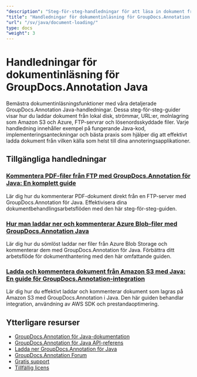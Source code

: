 ```yaml
---
"description": "Steg-för-steg-handledningar för att läsa in dokument från olika källor med GroupDocs.Annotation för Java."
"title": "Handledningar för dokumentinläsning för GroupDocs.Annotation Java"
"url": "/sv/java/document-loading/"
type: docs
"weight": 3
---
```


# Handledningar för dokumentinläsning för GroupDocs.Annotation Java

Bemästra dokumentinläsningsfunktioner med våra detaljerade GroupDocs.Annotation Java-handledningar. Dessa steg-för-steg-guider visar hur du laddar dokument från lokal disk, strömmar, URL:er, molnlagring som Amazon S3 och Azure, FTP-servrar och lösenordsskyddade filer. Varje handledning innehåller exempel på fungerande Java-kod, implementeringsanteckningar och bästa praxis som hjälper dig att effektivt ladda dokument från vilken källa som helst till dina annoteringsapplikationer.

## Tillgängliga handledningar

### [Kommentera PDF-filer från FTP med GroupDocs.Annotation för Java: En komplett guide](./annotate-pdf-ftp-groupdocs-java/)
Lär dig hur du kommenterar PDF-dokument direkt från en FTP-server med GroupDocs.Annotation för Java. Effektivisera dina dokumentbehandlingsarbetsflöden med den här steg-för-steg-guiden.

### [Hur man laddar ner och kommenterar Azure Blob-filer med GroupDocs.Annotation Java](./download-annotate-azure-blob-groupdocs-java/)
Lär dig hur du sömlöst laddar ner filer från Azure Blob Storage och kommenterar dem med GroupDocs.Annotation för Java. Förbättra ditt arbetsflöde för dokumenthantering med den här omfattande guiden.

### [Ladda och kommentera dokument från Amazon S3 med Java: En guide för GroupDocs.Annotation-integration](./annotate-documents-amazon-s3-java-groupdocs/)
Lär dig hur du effektivt laddar och kommenterar dokument som lagras på Amazon S3 med GroupDocs.Annotation i Java. Den här guiden behandlar integration, användning av AWS SDK och prestandaoptimering.

## Ytterligare resurser

- [GroupDocs.Annotation för Java-dokumentation](https://docs.groupdocs.com/annotation/java/)
- [GroupDocs.Annotation för Java API-referens](https://reference.groupdocs.com/annotation/java/)
- [Ladda ner GroupDocs.Annotation för Java](https://releases.groupdocs.com/annotation/java/)
- [GroupDocs.Annotation Forum](https://forum.groupdocs.com/c/annotation)
- [Gratis support](https://forum.groupdocs.com/)
- [Tillfällig licens](https://purchase.groupdocs.com/temporary-license/)